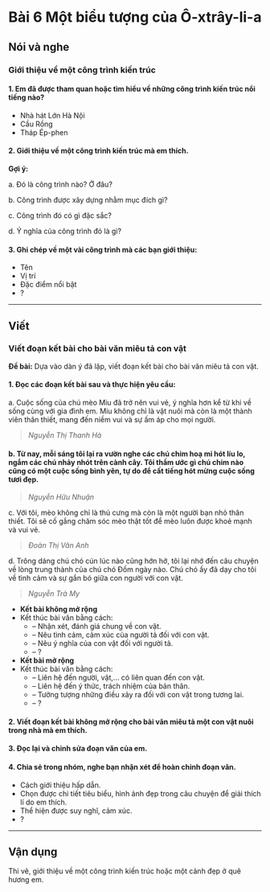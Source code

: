 # Bài 6 Một biểu tượng của Ô-xtrây-li-a

## Nói và nghe

### Giới thiệu về một công trình kiến trúc

#### 1.  Em đã được tham quan hoặc tìm hiểu về những công trình kiến trúc nổi tiếng nào?
*   Nhà hát Lớn Hà Nội
*   Cầu Rồng
*   Tháp Ép-phen

#### 2.  Giới thiệu về một công trình kiến trúc mà em thích.

**Gợi ý:**

a. Đó là công trình nào? Ở đâu?

b. Công trình được xây dựng nhằm mục đích gì?

c. Công trình đó có gì đặc sắc?

d. Ý nghĩa của công trình đó là gì?

#### 3.  Ghi chép về một vài công trình mà các bạn giới thiệu:
*   Tên
*   Vị trí
*   Đặc điểm nổi bật
*   ?

---

## Viết

### Viết đoạn kết bài cho bài văn miêu tả con vật

**Đề bài:** Dựa vào dàn ý đã lập, viết đoạn kết bài cho bài văn miêu tả con vật.

#### 1.  Đọc các đoạn kết bài sau và thực hiện yêu cầu:

a. Cuộc sống của chú mèo Miu đã trở nên vui vẻ, ý nghĩa hơn kể từ khi về sống cùng với gia đình em. Miu không chỉ là vật nuôi mà còn là một thành viên thân thiết, mang đến niềm vui và sự ấm áp cho mọi người.
>   *Nguyễn Thị Thanh Hà*
#### b. Từ nay, mỗi sáng tôi lại ra vườn nghe các chú chim hoạ mi hót líu lo, ngắm các chú nhảy nhót trên cành cây. Tôi thầm ước gì chú chim nào cũng có một cuộc sống bình yên, tự do để cất tiếng hót mừng cuộc sống tươi đẹp.
>  *Nguyễn Hữu Nhuận*

c. Với tôi, mèo không chỉ là thú cưng mà còn là một người bạn nhỏ thân thiết. Tôi sẽ cố gắng chăm sóc mèo thật tốt để mèo luôn được khoẻ mạnh và vui vẻ.
>   *Đoàn Thị Vân Anh*

d. Trông dáng chú chó cún lúc nào cũng hớn hở, tôi lại nhớ đến câu chuyện về lòng trung thành của chú chó Đốm ngày nào. Chú chó ấy đã dạy cho tôi về tình cảm và sự gắn bó giữa con người với con vật.
>  *Nguyễn Trà My*

*   **Kết bài không mở rộng**
  *   Kết thúc bài văn bằng cách:
      *   – Nhận xét, đánh giá chung về con vật.
      *   – Nêu tình cảm, cảm xúc của người tả đối với con vật.
      *   – Nêu ý nghĩa của con vật đối với người tả.
      *   – ?
*   **Kết bài mở rộng**
  *   Kết thúc bài văn bằng cách:
      *   – Liên hệ đến người, vật,... có liên quan đến con vật.
      *   – Liên hệ đến ý thức, trách nhiệm của bản thân.
      *   – Tưởng tượng những điều xảy ra đối với con vật trong tương lai.
      *   – ?

#### 2.  Viết đoạn kết bài không mở rộng cho bài văn miêu tả một con vật nuôi trong nhà mà em thích.

#### 3.  Đọc lại và chỉnh sửa đoạn văn của em.

#### 4.  Chia sẻ trong nhóm, nghe bạn nhận xét để hoàn chỉnh đoạn văn.
*   Cách giới thiệu hấp dẫn.
*   Chọn được chi tiết tiêu biểu, hình ảnh đẹp trong câu chuyện để giải thích lí do em thích.
*   Thể hiện được suy nghĩ, cảm xúc.
*   ?

---

## Vận dụng

Thi vẽ, giới thiệu về một công trình kiến trúc hoặc một cảnh đẹp ở quê hương em.
